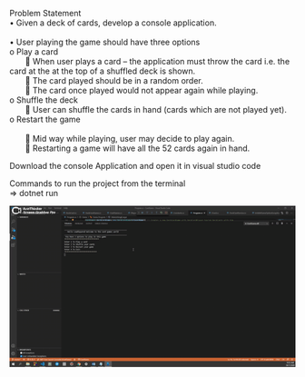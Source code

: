 Problem Statement<br /> 
•	Given a deck of cards, develop a console application.<br />  
•	User playing the game should have three options<br /> 
o	Play a card<br /> 
&nbsp;&nbsp;&nbsp;&nbsp;&nbsp;&nbsp;      	When user plays a card – the application must throw the card i.e. the card at the at the top of a shuffled deck is shown.<br /> 
&nbsp;&nbsp;&nbsp;&nbsp;&nbsp;&nbsp;      	The card played should be in a random order.<br /> 
&nbsp;&nbsp;&nbsp;&nbsp;&nbsp;&nbsp;      	The card once played would not appear again while playing.<br /> 
o	Shuffle the deck<br /> 
 &nbsp;&nbsp;&nbsp;&nbsp;&nbsp;&nbsp;     	User can shuffle the cards in hand (cards which are not played yet).<br /> 
o	Restart the game<br />  
&nbsp;&nbsp;&nbsp;&nbsp;&nbsp;&nbsp;      	Mid way while playing, user may decide to play again. <br /> 
 &nbsp;&nbsp;&nbsp;&nbsp;&nbsp;&nbsp;     	Restarting a game will have all the 52 cards again in hand. <br /> 


Download the console Application and open it in visual studio code <br /> 

Commands to run the project from the terminal <br /> 
=> dotnet run

![](ConsoleApp.gif)
